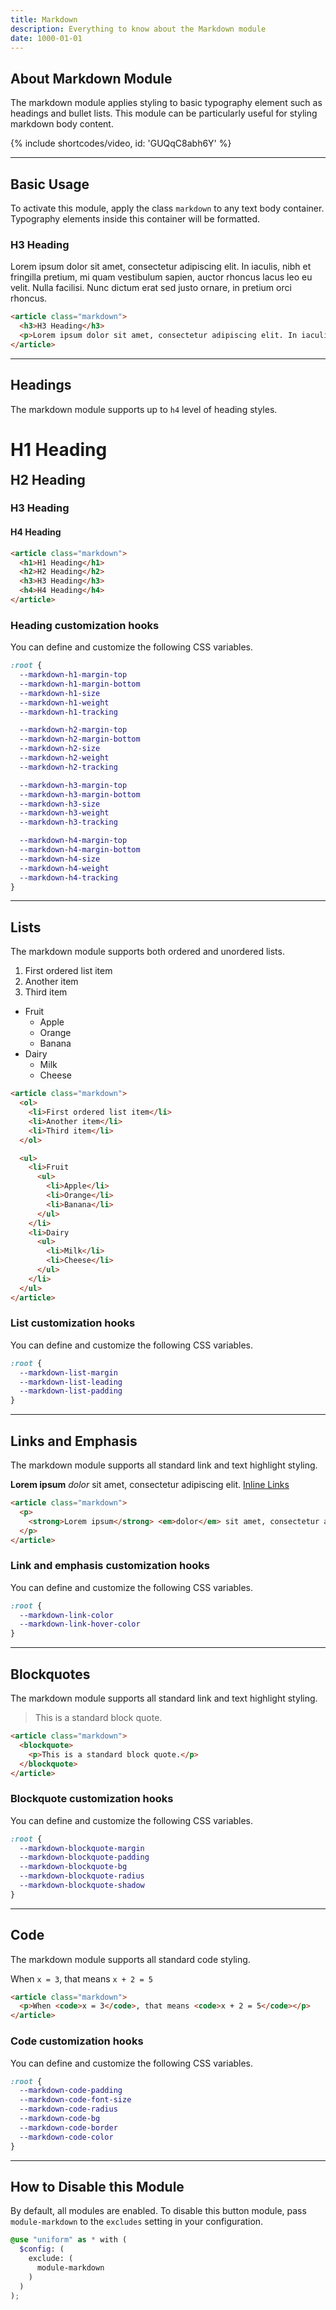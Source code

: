 ```yaml
---
title: Markdown
description: Everything to know about the Markdown module
date: 1000-01-01
---
```


## About Markdown Module

The markdown module applies styling to basic typography element such as headings and bullet lists. This module can be particularly useful for styling markdown body content.

{% include shortcodes/video, id: 'GUQqC8abh6Y' %}

---

## Basic Usage

To activate this module, apply the class `markdown` to any text body container. Typography elements inside this container will be formatted.

<div class="bg-white border-1 border-silver-400 radius-md p-20 markdown" style="--markdown-heading-color: black; --markdown-paragraph-color: black;">
  <h3>H3 Heading</h3>
  <p>Lorem ipsum dolor sit amet, consectetur adipiscing elit. In iaculis, nibh et fringilla pretium, mi quam vestibulum sapien, auctor rhoncus lacus leo eu velit. Nulla facilisi. Nunc dictum erat sed justo ornare, in pretium orci rhoncus.</p>
</div>

```html
<article class="markdown">
  <h3>H3 Heading</h3>
  <p>Lorem ipsum dolor sit amet, consectetur adipiscing elit. In iaculis, nibh et fringilla pretium, mi quam vestibulum sapien, auctor rhoncus lacus leo eu velit. Nulla facilisi. Nunc dictum erat sed justo ornare, in pretium orci rhoncus.</p>
</article>
```

---

## Headings

The markdown module supports up to `h4` level of heading styles.

<div class="bg-white border-1 border-silver-400 radius-md p-20 markdown" style="--markdown-heading-color: black;">
  <h1>H1 Heading</h1>
  <h2 style="margin-top: var(--size-48); padding: 0;">H2 Heading</h2>
  <h3>H3 Heading</h3>
  <h4>H4 Heading</h4>
</div>

```html
<article class="markdown">
  <h1>H1 Heading</h1>
  <h2>H2 Heading</h2>
  <h3>H3 Heading</h3>
  <h4>H4 Heading</h4>
</article>
```

### Heading customization hooks

You can define and customize the following CSS variables.

```css
:root {
  --markdown-h1-margin-top
  --markdown-h1-margin-bottom
  --markdown-h1-size
  --markdown-h1-weight
  --markdown-h1-tracking

  --markdown-h2-margin-top
  --markdown-h2-margin-bottom
  --markdown-h2-size
  --markdown-h2-weight
  --markdown-h2-tracking

  --markdown-h3-margin-top
  --markdown-h3-margin-bottom
  --markdown-h3-size
  --markdown-h3-weight
  --markdown-h3-tracking

  --markdown-h4-margin-top
  --markdown-h4-margin-bottom
  --markdown-h4-size
  --markdown-h4-weight
  --markdown-h4-tracking
}
```

---

## Lists

The markdown module supports both ordered and unordered lists.

<div class="bg-white border-1 border-silver-400 radius-md p-20 markdown">
  <ol>
    <li>First ordered list item</li>
    <li>Another item</li>
    <li>Third item</li>
  </ol>

  <ul>
    <li>Fruit
      <ul>
        <li>Apple</li>
        <li>Orange</li>
        <li>Banana</li>
      </ul>
    </li>
    <li>Dairy
      <ul>
        <li>Milk</li>
        <li>Cheese</li>
      </ul>
    </li>
  </ul>
</div>

```html
<article class="markdown">
  <ol>
    <li>First ordered list item</li>
    <li>Another item</li>
    <li>Third item</li>
  </ol>

  <ul>
    <li>Fruit
      <ul>
        <li>Apple</li>
        <li>Orange</li>
        <li>Banana</li>
      </ul>
    </li>
    <li>Dairy
      <ul>
        <li>Milk</li>
        <li>Cheese</li>
      </ul>
    </li>
  </ul>
</article>
```

### List customization hooks

You can define and customize the following CSS variables.

```css
:root {
  --markdown-list-margin
  --markdown-list-leading
  --markdown-list-padding
}
```

---

## Links and Emphasis

The markdown module supports all standard link and text highlight styling.

<div class="bg-white border-1 border-silver-400 radius-md p-20 markdown">
  <p>
    <strong>Lorem ipsum</strong> <em>dolor</em> sit amet, consectetur adipiscing elit. <a href="http://a.com">Inline Links</a>
  </p>
</div>

```html
<article class="markdown">
  <p>
    <strong>Lorem ipsum</strong> <em>dolor</em> sit amet, consectetur adipiscing elit. <a href="http://a.com">Inline Links</a>
  </p>
</article>
```

### Link and emphasis customization hooks

You can define and customize the following CSS variables.

```css
:root {
  --markdown-link-color
  --markdown-link-hover-color
}
```

---

## Blockquotes

The markdown module supports all standard link and text highlight styling.

<div class="bg-white border-1 border-silver-400 radius-md p-20 markdown">
  <blockquote>
    <p>This is a standard block quote.</p>
  </blockquote>
</div>

```html
<article class="markdown">
  <blockquote>
    <p>This is a standard block quote.</p>
  </blockquote>
</article>
```

### Blockquote customization hooks

You can define and customize the following CSS variables.

```css
:root {
  --markdown-blockquote-margin
  --markdown-blockquote-padding
  --markdown-blockquote-bg
  --markdown-blockquote-radius
  --markdown-blockquote-shadow
}
```

---

## Code

The markdown module supports all standard code styling.

<div class="bg-white border-1 border-silver-400 radius-md p-20 markdown">
  <p>When <code>x = 3</code>, that means <code>x + 2 = 5</code></p>
</div>

```html
<article class="markdown">
  <p>When <code>x = 3</code>, that means <code>x + 2 = 5</code></p>
</article>
```

### Code customization hooks

You can define and customize the following CSS variables.

```css
:root {
  --markdown-code-padding
  --markdown-code-font-size
  --markdown-code-radius
  --markdown-code-bg
  --markdown-code-border
  --markdown-code-color
}
```

---

## How to Disable this Module

By default, all modules are enabled. To disable this button module, pass `module-markdown` to the `excludes` setting in your configuration.

```scss
@use "uniform" as * with (
  $config: (
    exclude: (
      module-markdown
    )
  )
);
```